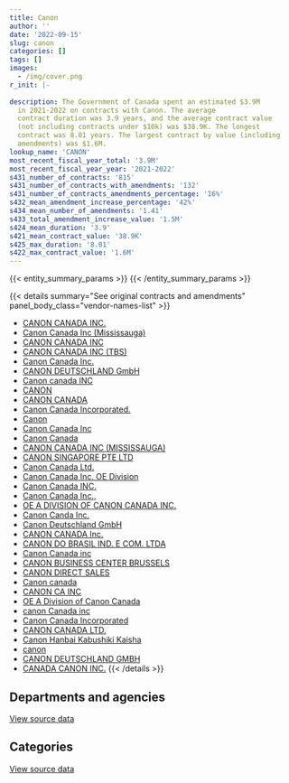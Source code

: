 ```yaml
---
title: Canon
author: ''
date: '2022-09-15'
slug: canon
categories: []
tags: []
images:
  - /img/cover.png
r_init: |-
  
description: The Government of Canada spent an estimated $3.9M
  in 2021-2022 on contracts with Canon. The average
  contract duration was 3.9 years, and the average contract value
  (not including contracts under $10k) was $38.9K. The longest
  contract was 8.01 years. The largest contract by value (including
  amendments) was $1.6M.
lookup_name: 'CANON'
most_recent_fiscal_year_total: '3.9M'
most_recent_fiscal_year_year: '2021-2022'
s431_number_of_contracts: '815'
s431_number_of_contracts_with_amendments: '132'
s431_number_of_contracts_amendments_percentage: '16%'
s432_mean_amendment_increase_percentage: '42%'
s434_mean_number_of_amendments: '1.41'
s433_total_amendment_increase_value: '1.5M'
s424_mean_duration: '3.9'
s421_mean_contract_value: '38.9K'
s425_max_duration: '8.01'
s422_max_contract_value: '1.6M'
---
```


<script src="/rmarkdown-libs/htmlwidgets/htmlwidgets.js"></script>
<link href="/rmarkdown-libs/datatables-css/datatables-crosstalk.css" rel="stylesheet" />
<script src="/rmarkdown-libs/datatables-binding/datatables.js"></script>
<script src="/rmarkdown-libs/jquery/jquery-3.6.0.min.js"></script>
<link href="/rmarkdown-libs/dt-core-bootstrap/css/dataTables.bootstrap.min.css" rel="stylesheet" />
<link href="/rmarkdown-libs/dt-core-bootstrap/css/dataTables.bootstrap.extra.css" rel="stylesheet" />
<script src="/rmarkdown-libs/dt-core-bootstrap/js/jquery.dataTables.min.js"></script>
<script src="/rmarkdown-libs/dt-core-bootstrap/js/dataTables.bootstrap.min.js"></script>
<link href="/rmarkdown-libs/crosstalk/css/crosstalk.min.css" rel="stylesheet" />
<script src="/rmarkdown-libs/crosstalk/js/crosstalk.min.js"></script>
<script src="/rmarkdown-libs/htmlwidgets/htmlwidgets.js"></script>
<link href="/rmarkdown-libs/datatables-css/datatables-crosstalk.css" rel="stylesheet" />
<script src="/rmarkdown-libs/datatables-binding/datatables.js"></script>
<script src="/rmarkdown-libs/jquery/jquery-3.6.0.min.js"></script>
<link href="/rmarkdown-libs/dt-core-bootstrap/css/dataTables.bootstrap.min.css" rel="stylesheet" />
<link href="/rmarkdown-libs/dt-core-bootstrap/css/dataTables.bootstrap.extra.css" rel="stylesheet" />
<script src="/rmarkdown-libs/dt-core-bootstrap/js/jquery.dataTables.min.js"></script>
<script src="/rmarkdown-libs/dt-core-bootstrap/js/dataTables.bootstrap.min.js"></script>
<link href="/rmarkdown-libs/crosstalk/css/crosstalk.min.css" rel="stylesheet" />
<script src="/rmarkdown-libs/crosstalk/js/crosstalk.min.js"></script>

{{< entity_summary_params >}}
{{< /entity_summary_params >}}

{{< details summary="See original contracts and amendments" panel_body_class="vendor-names-list" >}}
- [CANON CANADA INC.](https://search.open.canada.ca/en/ct/?sort=contract_value_f%20desc&page=1&search_text=%22CANON%20CANADA%20INC.%22)
- [Canon Canada Inc (Mississauga)](https://search.open.canada.ca/en/ct/?sort=contract_value_f%20desc&page=1&search_text=%22Canon%20Canada%20Inc%20%28Mississauga%29%22)
- [CANON CANADA INC](https://search.open.canada.ca/en/ct/?sort=contract_value_f%20desc&page=1&search_text=%22CANON%20CANADA%20INC%22)
- [CANON CANADA INC (TBS)](https://search.open.canada.ca/en/ct/?sort=contract_value_f%20desc&page=1&search_text=%22CANON%20CANADA%20INC%20%28TBS%29%22)
- [Canon Canada Inc.](https://search.open.canada.ca/en/ct/?sort=contract_value_f%20desc&page=1&search_text=%22Canon%20Canada%20Inc.%22)
- [CANON DEUTSCHLAND GmbH](https://search.open.canada.ca/en/ct/?sort=contract_value_f%20desc&page=1&search_text=%22CANON%20DEUTSCHLAND%20GmbH%22)
- [Canon canada INC](https://search.open.canada.ca/en/ct/?sort=contract_value_f%20desc&page=1&search_text=%22Canon%20canada%20INC%22)
- [CANON](https://search.open.canada.ca/en/ct/?sort=contract_value_f%20desc&page=1&search_text=%22CANON%22)
- [CANON CANADA](https://search.open.canada.ca/en/ct/?sort=contract_value_f%20desc&page=1&search_text=%22CANON%20CANADA%22)
- [Canon Canada Incorporated.](https://search.open.canada.ca/en/ct/?sort=contract_value_f%20desc&page=1&search_text=%22Canon%20Canada%20Incorporated.%22)
- [Canon](https://search.open.canada.ca/en/ct/?sort=contract_value_f%20desc&page=1&search_text=%22Canon%22)
- [Canon Canada Inc](https://search.open.canada.ca/en/ct/?sort=contract_value_f%20desc&page=1&search_text=%22Canon%20Canada%20Inc%22)
- [Canon Canada](https://search.open.canada.ca/en/ct/?sort=contract_value_f%20desc&page=1&search_text=%22Canon%20Canada%22)
- [CANON CANADA INC (MISSISSAUGA)](https://search.open.canada.ca/en/ct/?sort=contract_value_f%20desc&page=1&search_text=%22CANON%20CANADA%20INC%20%28MISSISSAUGA%29%22)
- [CANON SINGAPORE PTE LTD](https://search.open.canada.ca/en/ct/?sort=contract_value_f%20desc&page=1&search_text=%22CANON%20SINGAPORE%20PTE%20LTD%22)
- [Canon Canada Ltd.](https://search.open.canada.ca/en/ct/?sort=contract_value_f%20desc&page=1&search_text=%22Canon%20Canada%20Ltd.%22)
- [Canon Canada Inc. OE Division](https://search.open.canada.ca/en/ct/?sort=contract_value_f%20desc&page=1&search_text=%22Canon%20Canada%20Inc.%20OE%20Division%22)
- [Canon Canada INC.](https://search.open.canada.ca/en/ct/?sort=contract_value_f%20desc&page=1&search_text=%22Canon%20%20Canada%20INC.%22)
- [Canon Canada Inc.,](https://search.open.canada.ca/en/ct/?sort=contract_value_f%20desc&page=1&search_text=%22Canon%20Canada%20Inc.%2c%22)
- [OE A DIVISION OF CANON CANADA INC.](https://search.open.canada.ca/en/ct/?sort=contract_value_f%20desc&page=1&search_text=%22OE%20A%20DIVISION%20OF%20CANON%20CANADA%20INC.%22)
- [Canon Canda Inc.](https://search.open.canada.ca/en/ct/?sort=contract_value_f%20desc&page=1&search_text=%22Canon%20Canda%20Inc.%22)
- [Canon Deutschland GmbH](https://search.open.canada.ca/en/ct/?sort=contract_value_f%20desc&page=1&search_text=%22Canon%20Deutschland%20GmbH%22)
- [CANON CANADA Inc.](https://search.open.canada.ca/en/ct/?sort=contract_value_f%20desc&page=1&search_text=%22CANON%20CANADA%20Inc.%22)
- [CANON DO BRASIL IND. E COM. LTDA](https://search.open.canada.ca/en/ct/?sort=contract_value_f%20desc&page=1&search_text=%22CANON%20DO%20BRASIL%20IND.%20E%20COM.%20LTDA%22)
- [Canon Canada inc](https://search.open.canada.ca/en/ct/?sort=contract_value_f%20desc&page=1&search_text=%22Canon%20Canada%20inc%22)
- [CANON BUSINESS CENTER BRUSSELS](https://search.open.canada.ca/en/ct/?sort=contract_value_f%20desc&page=1&search_text=%22CANON%20BUSINESS%20CENTER%20BRUSSELS%22)
- [CANON DIRECT SALES](https://search.open.canada.ca/en/ct/?sort=contract_value_f%20desc&page=1&search_text=%22CANON%20DIRECT%20SALES%22)
- [Canon canada](https://search.open.canada.ca/en/ct/?sort=contract_value_f%20desc&page=1&search_text=%22Canon%20canada%22)
- [CANON CA INC](https://search.open.canada.ca/en/ct/?sort=contract_value_f%20desc&page=1&search_text=%22CANON%20CA%20INC%22)
- [OE A Division of Canon Canada](https://search.open.canada.ca/en/ct/?sort=contract_value_f%20desc&page=1&search_text=%22OE%20A%20Division%20of%20Canon%20Canada%22)
- [canon Canada inc](https://search.open.canada.ca/en/ct/?sort=contract_value_f%20desc&page=1&search_text=%22canon%20Canada%20inc%22)
- [Canon Canada Incorporated](https://search.open.canada.ca/en/ct/?sort=contract_value_f%20desc&page=1&search_text=%22Canon%20Canada%20Incorporated%22)
- [CANON CANADA LTD.](https://search.open.canada.ca/en/ct/?sort=contract_value_f%20desc&page=1&search_text=%22CANON%20CANADA%20LTD.%22)
- [Canon Hanbai Kabushiki Kaisha](https://search.open.canada.ca/en/ct/?sort=contract_value_f%20desc&page=1&search_text=%22Canon%20Hanbai%20Kabushiki%20Kaisha%22)
- [canon](https://search.open.canada.ca/en/ct/?sort=contract_value_f%20desc&page=1&search_text=%22canon%22)
- [CANON DEUTSCHLAND GMBH](https://search.open.canada.ca/en/ct/?sort=contract_value_f%20desc&page=1&search_text=%22CANON%20DEUTSCHLAND%20GMBH%22)
- [CANADA CANON INC.](https://search.open.canada.ca/en/ct/?sort=contract_value_f%20desc&page=1&search_text=%22CANADA%20CANON%20INC.%22)
{{< /details >}}

## Departments and agencies

<div id="htmlwidget-1" style="width:100%;height:auto;" class="datatables html-widget"></div>
<script type="application/json" data-for="htmlwidget-1">{"x":{"style":"bootstrap","filter":"none","vertical":false,"data":[["<a href=\"/departments/aafc-aac/\">Agriculture and Agri-Food Canada<\/a>","<a href=\"/departments/aandc-aadnc/\">Crown-Indigenous Relations and Northern Affairs Canada<\/a>","<a href=\"/departments/acoa-apeca/\">Atlantic Canada Opportunities Agency<\/a>","<a href=\"/departments/atssc-scdata/\">Administrative Tribunals Support Service of Canada<\/a>","<a href=\"/departments/cbsa-asfc/\">Canada Border Services Agency<\/a>","<a href=\"/departments/ccohs-cchst/\">Canadian Centre for Occupational Health and Safety<\/a>","<a href=\"/departments/cra-arc/\">Canada Revenue Agency<\/a>","<a href=\"/departments/csc-scc/\">Correctional Service of Canada<\/a>","<a href=\"/departments/dfatd-maecd/\">Global Affairs Canada<\/a>","<a href=\"/departments/dfo-mpo/\">Fisheries and Oceans Canada<\/a>","<a href=\"/departments/dnd-mdn/\">National Defence<\/a>","<a href=\"/departments/ec/\">Environment and Climate Change Canada<\/a>","<a href=\"/departments/elections/\">Elections Canada<\/a>","<a href=\"/departments/hc-sc/\">Health Canada<\/a>","<a href=\"/departments/iaac-aeic/\">Impact Assessment Agency of Canada<\/a>","<a href=\"/departments/ic/\">Innovation, Science and Economic Development Canada<\/a>","<a href=\"/departments/infc/\">Infrastructure Canada<\/a>","<a href=\"/departments/irb-cisr/\">Immigration and Refugee Board of Canada<\/a>","<a href=\"/departments/isc-sac/\">Indigenous Services Canada<\/a>","<a href=\"/departments/jus/\">Department of Justice Canada<\/a>","<a href=\"/departments/mgerc-ceegm/\">Military Grievances External Review Committee<\/a>","<a href=\"/departments/nrc-cnrc/\">National Research Council Canada<\/a>","<a href=\"/departments/nrcan-rncan/\">Natural Resources Canada<\/a>","<a href=\"/departments/nsira-ossnr/\">National Security and Intelligence Review Agency<\/a>","<a href=\"/departments/ocl-cal/\">Office of the Commissioner of Lobbying of Canada<\/a>","<a href=\"/departments/oic-ci/\">Office of the Information Commissioner of Canada<\/a>","<a href=\"/departments/pbc-clcc/\">Parole Board of Canada<\/a>","<a href=\"/departments/pc/\">Parks Canada<\/a>","<a href=\"/departments/pco-bcp/\">Privy Council Office<\/a>","<a href=\"/departments/phac-aspc/\">Public Health Agency of Canada<\/a>","<a href=\"/departments/pmprb-cepmb/\">Patented Medicine Prices Review Board Canada<\/a>","<a href=\"/departments/pwgsc-tpsgc/\">Public Services and Procurement Canada<\/a>","<a href=\"/departments/rcmp-grc/\">Royal Canadian Mounted Police<\/a>","<a href=\"/departments/ssc-spc/\">Shared Services Canada<\/a>","<a href=\"/departments/statcan/\">Statistics Canada<\/a>","<a href=\"/departments/tc/\">Transport Canada<\/a>","<a href=\"/departments/vac-acc/\">Veterans Affairs Canada<\/a>","<a href=\"/departments/wd-deo/\">Western Economic Diversification Canada<\/a>"],[47595.54,67223.6,29227.29,8827.08,133496.41,3824.58,20804.77,355450.99,111815.72,108783.1,550663.76,1012567.73,232192.58,235921.52,55050.74,3542.62,109660.39,null,25730.05,41169.3,5674.87,null,397613.15,null,null,null,13001.08,84446.95,14871.94,15330.13,null,115633.72,3738.45,1152397.93,null,2231.69,null,null],[null,73661.08,33353.64,8851.26,137921.36,4576.29,null,98244.99,99127.39,121643.47,383586.56,948475.58,269100.81,324351.23,194224.56,15435.69,194735.11,40778.23,47961.13,88612.43,7724.61,null,365950.31,null,3019.6,7507.02,null,97683.79,null,20525.46,1231.43,171066.39,24174.06,1202226.48,null,2013.18,54292.79,5858.16],[null,38404.59,29225.81,8827.08,98473.39,12551.9,null,157745.67,85159.99,57022.42,468232.57,950752.56,245922,298456.93,195926.99,15393.51,194846.49,91766.72,41208.05,76240.34,7703.51,12181.4,334208.98,3161.29,3613.62,18026.72,null,85482.82,null,20469.38,14499.08,174771.64,250630.55,1053820.14,810210,2007.68,null,null],[null,29379.07,18854.64,8827.08,84574.31,11933.68,null,64253.85,9760.8,null,335085.2,841497.71,208806.2,247445.81,160280.32,15393.51,125707.64,94441.77,30980.97,70208.85,7703.51,null,214075.89,12645.15,3613.62,18026.72,null,50407.22,null,20469.38,14499.08,149089.02,50515.22,724660.36,281579.05,2007.68,null,null]],"container":"<table class=\"table table-striped table-hover row-border order-column display\">\n  <thead>\n    <tr>\n      <th>Department<\/th>\n      <th>2018-2019<\/th>\n      <th>2019-2020<\/th>\n      <th>2020-2021<\/th>\n      <th>2021-2022<\/th>\n    <\/tr>\n  <\/thead>\n<\/table>","options":{"order":[[4,"desc"]],"pageLength":10,"autoWidth":true,"columnDefs":[{"targets":1,"render":"function(data, type, row, meta) {\n    return type !== 'display' ? data : DTWidget.formatCurrency(data, \"$\", 2, 3, \",\", \".\", true, null);\n  }"},{"targets":2,"render":"function(data, type, row, meta) {\n    return type !== 'display' ? data : DTWidget.formatCurrency(data, \"$\", 2, 3, \",\", \".\", true, null);\n  }"},{"targets":3,"render":"function(data, type, row, meta) {\n    return type !== 'display' ? data : DTWidget.formatCurrency(data, \"$\", 2, 3, \",\", \".\", true, null);\n  }"},{"targets":4,"render":"function(data, type, row, meta) {\n    return type !== 'display' ? data : DTWidget.formatCurrency(data, \"$\", 2, 3, \",\", \".\", true, null);\n  }"},{"width":"16%","targets":[1,2,3,4]},{"className":"dt-right","targets":[1,2,3,4]}],"orderClasses":false}},"evals":["options.columnDefs.0.render","options.columnDefs.1.render","options.columnDefs.2.render","options.columnDefs.3.render"],"jsHooks":[]}</script>
<p class="text-right">
<a href="https://github.com/GoC-Spending/contracts-data/tree/main/data/out/vendors/canon/summary_by_fiscal_year_by_department.csv" class="source-data-link btn btn-link">View source data</a>
</p>

## Categories

<div id="htmlwidget-2" style="width:100%;height:auto;" class="datatables html-widget"></div>
<script type="application/json" data-for="htmlwidget-2">{"x":{"style":"bootstrap","filter":"none","vertical":false,"data":[["<a href=\"/categories/facilities_and_construction/\">Facilities and construction<\/a>","<a href=\"/categories/office_management/\">Office management<\/a>","<a href=\"/categories/defence/\">Defence<\/a>","<a href=\"/categories/professional_services/\">Professional services<\/a>","<a href=\"/categories/information_technology/\">Information technology<\/a>","<a href=\"/categories/industrial_products_and_services/\">Industrial products and services<\/a>","<a href=\"/categories/security_and_protection/\">Security and protection<\/a>"],[523.6,2404747.95,79480.5,null,2128806.03,341724.5,3205.1],[null,2512607.3,71951.76,null,2451830.5,8310.63,3213.88],[null,3311141.91,51712.9,39692.1,2254926.01,196265.8,3205.1],[null,1895313.56,null,null,1945296.35,62908.31,3205.1]],"container":"<table class=\"table table-striped table-hover row-border order-column display\">\n  <thead>\n    <tr>\n      <th>Category<\/th>\n      <th>2018-2019<\/th>\n      <th>2019-2020<\/th>\n      <th>2020-2021<\/th>\n      <th>2021-2022<\/th>\n    <\/tr>\n  <\/thead>\n<\/table>","options":{"order":[[4,"desc"]],"dom":"t","pageLength":30,"autoWidth":true,"columnDefs":[{"targets":1,"render":"function(data, type, row, meta) {\n    return type !== 'display' ? data : DTWidget.formatCurrency(data, \"$\", 2, 3, \",\", \".\", true, null);\n  }"},{"targets":2,"render":"function(data, type, row, meta) {\n    return type !== 'display' ? data : DTWidget.formatCurrency(data, \"$\", 2, 3, \",\", \".\", true, null);\n  }"},{"targets":3,"render":"function(data, type, row, meta) {\n    return type !== 'display' ? data : DTWidget.formatCurrency(data, \"$\", 2, 3, \",\", \".\", true, null);\n  }"},{"targets":4,"render":"function(data, type, row, meta) {\n    return type !== 'display' ? data : DTWidget.formatCurrency(data, \"$\", 2, 3, \",\", \".\", true, null);\n  }"},{"width":"16%","targets":[1,2,3,4]},{"className":"dt-right","targets":[1,2,3,4]}],"orderClasses":false,"lengthMenu":[10,25,30,50,100]}},"evals":["options.columnDefs.0.render","options.columnDefs.1.render","options.columnDefs.2.render","options.columnDefs.3.render"],"jsHooks":[]}</script>
<p class="text-right">
<a href="https://github.com/GoC-Spending/contracts-data/tree/main/data/out/vendors/canon/summary_by_fiscal_year_by_category.csv" class="source-data-link btn btn-link">View source data</a>
</p>
